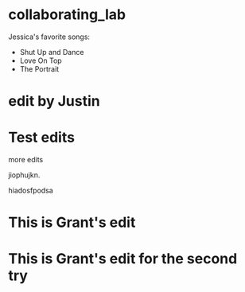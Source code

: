 # collaborating_lab

Jessica's favorite songs:
  - Shut Up and Dance 
  - Love On Top
  - The Portrait

# edit by Justin
# Test edits
more edits


jiophujkn.

hiadosfpodsa

# This is Grant's edit
# This is Grant's edit for the second try

